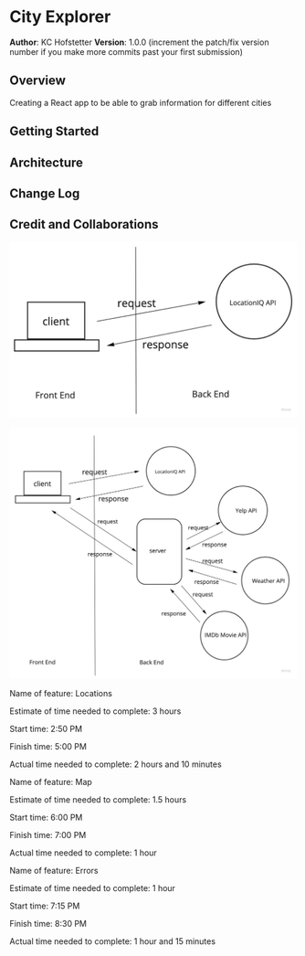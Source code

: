 # City Explorer

**Author**: KC Hofstetter
**Version**: 1.0.0 (increment the patch/fix version number if you make more commits past your first submission)

## Overview

Creating a React app to be able to grab information for different cities
<!-- Provide a high level overview of what this application is and why you are building it, beyond the fact that it's an assignment for this class. (i.e. What's your problem domain?) -->

## Getting Started
<!-- What are the steps that a user must take in order to build this app on their own machine and get it running? -->

## Architecture
<!-- Provide a detailed description of the application design. What technologies (languages, libraries, etc) you're using, and any other relevant design information. -->

## Change Log
<!-- Use this area to document the iterative changes made to your application as each feature is successfully implemented. Use time stamps. Here's an example:

01-01-2001 4:59pm - Application now has a fully-functional express server, with a GET route for the location resource. -->

## Credit and Collaborations
<!-- Give credit (and a link) to other people or resources that helped you build this application. -->

![WRRC Cycle](./img/lab06-web-request-response-cycle.jpg)

![WRRC 2](./img/WRRC2.jpeg)

Name of feature: Locations

Estimate of time needed to complete: 3 hours

Start time: 2:50 PM

Finish time: 5:00 PM

Actual time needed to complete: 2 hours and 10 minutes

Name of feature: Map

Estimate of time needed to complete: 1.5 hours

Start time: 6:00 PM

Finish time: 7:00 PM

Actual time needed to complete: 1 hour

Name of feature: Errors

Estimate of time needed to complete: 1 hour

Start time: 7:15 PM

Finish time: 8:30 PM

Actual time needed to complete: 1 hour and 15 minutes
